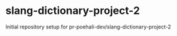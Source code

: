 # slang-dictionary-project-2

Initial repository setup for pr-poehali-dev/slang-dictionary-project-2